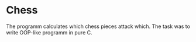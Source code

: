 # Chess
The programm calculates which chess pieces attack which. 
The task was to write OOP-like programm in pure C.
